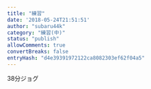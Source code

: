 ```yaml
---
title: "練習"
date: '2018-05-24T21:51:51'
author: "subaru44k"
category: "練習(中)"
status: "publish"
allowComments: true
convertBreaks: false
entryHash: "d4e39391972122ca8082303ef62f04a5"
---
```

38分ジョグ

